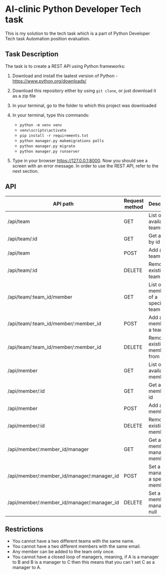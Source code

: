 # AI-clinic Python Developer Tech task

This is my solution to the tech task which is a part of Python Developer Tech task Automation position evaluation.

## Task Description

The task is to create a REST API using Python frameworks:
1. Download and install the laatest version of Python - https://www.python.org/downloads/
2. Download this repository either by using <code>git clone</code>, or just download it as a zip file
3. In your terminal, go to the folder to which this project was downloaded
4. In your terminal, type this commands:
    * <code>python -m venv venv</code>
    * <code>venv\scripts\activate</code>
    * <code>pip install -r requirements.txt</code>
    * <code>python manager.py makemigrations polls</code>
    * <code>python manager.py migrate</code>
    * <code>python manager.py runserver</code>

5. Type in your browser https://127.0.0.1:8000. Now you should see a screen with an error message. In order to use the REST API, refer to the next section.

## API

| API path | Request method | Description
| --- | --- | --- |
/api/team | GET | List of all available teams
/api/team/:id | GET | Get a team by id
/api/team | POST | Add a new team
/api/team/:id| DELETE | Remove an existing team
/api/team/:team_id/member | GET | List of all members of a specific team
/api/team/:team_id/member/:member_id | POST | Add a new member to a team
/api/team/:team_id/member/:member_id | DELETE | Remove an existing member from a team
/api/member | GET | List of all available members
/api/member/:id | GET | Get a member by id
/api/member | POST | Add a new member
/api/member/:id| DELETE | Remove an existing member
/api/member/:member_id/manager | GET | Get a member`s manager by member id
/api/member/:member_id/manager/:manager_id | POST | Set a manager to a specific member
/api/member/:member_id/manager/:manager_id | DELETE | Set a member`s manager as null

## Restrictions

* You cannot have a two different teams with the same name.
* You cannot have a two different members with the same email.
* Any member can be added to the team only once.
* You cannot have a closed loop of managers, meaning, if A is a manager to B and B is a manager to C then this means that you can`t set C as a manager to A.